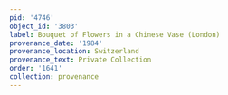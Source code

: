 ```yaml
---
pid: '4746'
object_id: '3803'
label: Bouquet of Flowers in a Chinese Vase (London)
provenance_date: '1984'
provenance_location: Switzerland
provenance_text: Private Collection
order: '1641'
collection: provenance
---
```

